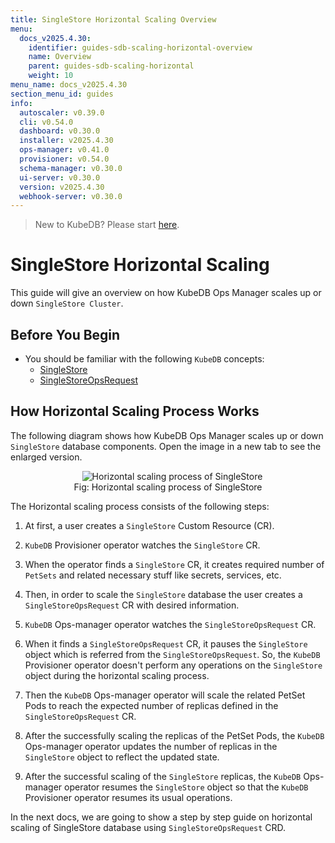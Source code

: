 ```yaml
---
title: SingleStore Horizontal Scaling Overview
menu:
  docs_v2025.4.30:
    identifier: guides-sdb-scaling-horizontal-overview
    name: Overview
    parent: guides-sdb-scaling-horizontal
    weight: 10
menu_name: docs_v2025.4.30
section_menu_id: guides
info:
  autoscaler: v0.39.0
  cli: v0.54.0
  dashboard: v0.30.0
  installer: v2025.4.30
  ops-manager: v0.41.0
  provisioner: v0.54.0
  schema-manager: v0.30.0
  ui-server: v0.30.0
  version: v2025.4.30
  webhook-server: v0.30.0
---
```


> New to KubeDB? Please start [here](/docs/v2025.4.30/README).

# SingleStore Horizontal Scaling

This guide will give an overview on how KubeDB Ops Manager scales up or down `SingleStore Cluster`.

## Before You Begin

- You should be familiar with the following `KubeDB` concepts:
  - [SingleStore](/docs/v2025.4.30/guides/singlestore/concepts/singlestore)
  - [SingleStoreOpsRequest](/docs/v2025.4.30/guides/singlestore/concepts/opsrequest)

## How Horizontal Scaling Process Works

The following diagram shows how KubeDB Ops Manager scales up or down `SingleStore` database components. Open the image in a new tab to see the enlarged version.

<figure align="center">
  <img alt="Horizontal scaling process of SingleStore" src="/docs/v2025.4.30/guides/singlestore/scaling/horizontal-scaling/overview/images/horizontal-scaling.svg">
<figcaption align="center">Fig: Horizontal scaling process of SingleStore</figcaption>
</figure>

The Horizontal scaling process consists of the following steps:

1. At first, a user creates a `SingleStore` Custom Resource (CR).

2. `KubeDB` Provisioner operator watches the `SingleStore` CR.

3. When the operator finds a `SingleStore` CR, it creates required number of `PetSets` and related necessary stuff like secrets, services, etc.

4. Then, in order to scale the `SingleStore` database the user creates a `SingleStoreOpsRequest` CR with desired information.

5. `KubeDB` Ops-manager operator watches the `SingleStoreOpsRequest` CR.

6. When it finds a `SingleStoreOpsRequest` CR, it pauses the `SingleStore` object which is referred from the `SingleStoreOpsRequest`. So, the `KubeDB` Provisioner operator doesn't perform any operations on the `SingleStore` object during the horizontal scaling process.  

7. Then the `KubeDB` Ops-manager operator will scale the related PetSet Pods to reach the expected number of replicas defined in the `SingleStoreOpsRequest` CR.

8. After the successfully scaling the replicas of the PetSet Pods, the `KubeDB` Ops-manager operator updates the number of replicas in the `SingleStore` object to reflect the updated state.

9. After the successful scaling of the `SingleStore` replicas, the `KubeDB` Ops-manager operator resumes the `SingleStore` object so that the `KubeDB` Provisioner operator resumes its usual operations.

In the next docs, we are going to show a step by step guide on horizontal scaling of SingleStore database using `SingleStoreOpsRequest` CRD.
